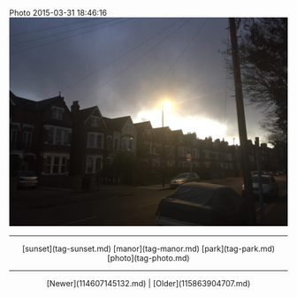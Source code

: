 <!--
title: Photo 2015-03-31 18
date: 2020-06-28T14:38:48.406Z
tags: sunset, manor, park, photo
-->

Photo 2015-03-31 18:46:16
![](115138807662-0.jpg)

<!--BOTTOM-POST-NAVIGATION-->
---

<center>[sunset](tag-sunset.md) [manor](tag-manor.md) [park](tag-park.md) [photo](tag-photo.md)</center>

---

<center>[Newer](114607145132.md) | [Older](115863904707.md)</center>